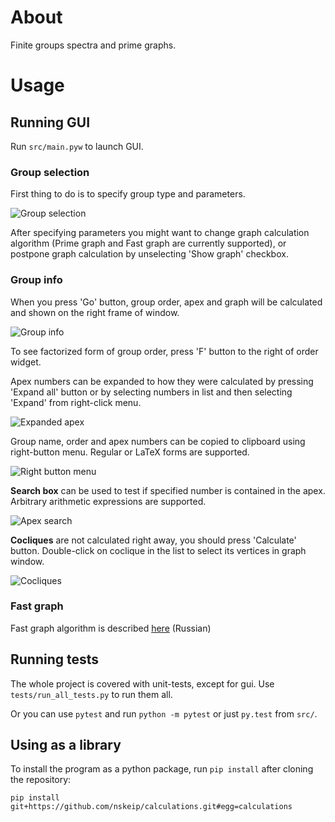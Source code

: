 About
=====

Finite groups spectra and prime graphs.

Usage
=====

Running GUI
-----------
Run `src/main.pyw` to launch GUI.

### Group selection
First thing to do is to specify group type and parameters.

![Group selection](https://raw.github.com/nskeip/calculations/main/doc/group_select.png)

After specifying parameters you might want to change graph calculation algorithm (Prime graph and Fast graph are currently supported), or postpone graph calculation by unselecting 'Show graph' checkbox.

### Group info
When you press 'Go' button, group order, apex and graph will be calculated and shown on the right frame of window.

![Group info](https://raw.github.com/nskeip/calculations/main/doc/group_info.png)

To see factorized form of group order, press 'F' button to the right of order widget.

Apex numbers can be expanded to how they were calculated by pressing 'Expand all' button or by selecting numbers in list and then selecting 'Expand' from right-click menu.

![Expanded apex](https://raw.github.com/nskeip/calculations/main/doc/apex_expanded.png)

Group name, order and apex numbers can be copied to clipboard using right-button menu. Regular or LaTeX forms are supported.

![Right button menu](https://raw.github.com/nskeip/calculations/main/doc/rb_menu.png)

**Search box** can be used to test if specified number is contained in the apex. Arbitrary arithmetic expressions are supported.

![Apex search](https://raw.github.com/nskeip/calculations/main/doc/apex_search.png)

**Cocliques** are not calculated right away, you should press 'Calculate' button. Double-click on coclique in the list to select its vertices in graph window.

![Cocliques](https://raw.github.com/nskeip/calculations/main/doc/cocliques.png)


### Fast graph
Fast graph algorithm is described [here](https://raw.github.com/nskeip/calculations/main/doc/fastgraph.pdf) (Russian)


Running tests
-------------
The whole project is covered with unit-tests, except for gui.
Use `tests/run_all_tests.py` to run them all.

Or you can use `pytest` and run `python -m pytest` or just `py.test` from `src/`.


Using as a library
------------------

To install the program as a python package, run `pip install` after
cloning the repository:
```shell
pip install git+https://github.com/nskeip/calculations.git#egg=calculations
```
